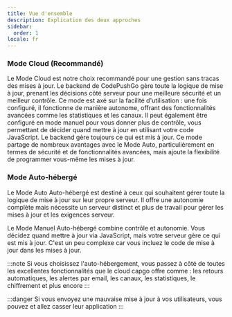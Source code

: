```yaml
---
title: Vue d'ensemble
description: Explication des deux approches
sidebar:
  order: 1
locale: fr
---
```


### Mode Cloud (Recommandé)
Le Mode Cloud est notre choix recommandé pour une gestion sans tracas des mises à jour. Le backend de CodePushGo gère toute la logique de mise à jour, prenant les décisions côté serveur pour une meilleure sécurité et un meilleur contrôle. Ce mode est axé sur la facilité d'utilisation : une fois configuré, il fonctionne de manière autonome, offrant des fonctionnalités avancées comme les statistiques et les canaux. Il peut également être configuré en mode manuel pour vous donner plus de contrôle, vous permettant de décider quand mettre à jour en utilisant votre code JavaScript. Le backend gère toujours ce qui est mis à jour. Ce mode partage de nombreux avantages avec le Mode Auto, particulièrement en termes de sécurité et de fonctionnalités avancées, mais ajoute la flexibilité de programmer vous-même les mises à jour.

### Mode Auto-hébergé

Le Mode Auto Auto-hébergé est destiné à ceux qui souhaitent gérer toute la logique de mise à jour sur leur propre serveur. Il offre une autonomie complète mais nécessite un serveur distinct et plus de travail pour gérer les mises à jour et les exigences serveur.

Le Mode Manuel Auto-hébergé combine contrôle et autonomie. Vous décidez quand mettre à jour via JavaScript, mais votre serveur gère ce qui est mis à jour. C'est un peu complexe car vous incluez le code de mise à jour dans les mises à jour.

:::note
Si vous choisissez l'auto-hébergement, vous passez à côté de toutes les excellentes fonctionnalités que le cloud capgo offre comme : les retours automatiques, les alertes par email, les canaux, les statistiques, le chiffrement et plus encore
:::

:::danger
Si vous envoyez une mauvaise mise à jour à vos utilisateurs, vous pouvez et allez casser leur application
:::